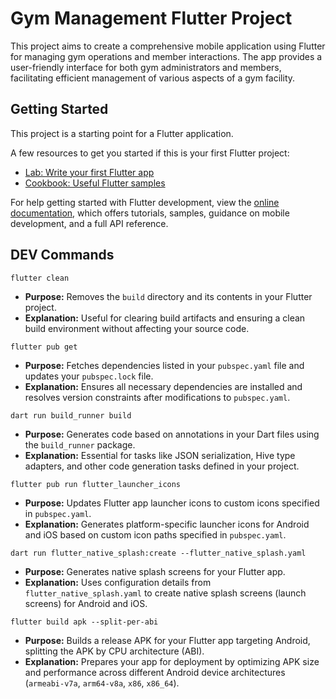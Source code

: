 # Gym Management Flutter Project

This project aims to create a comprehensive mobile application using Flutter for managing gym operations and member interactions. The app provides a user-friendly interface for both gym administrators and members, facilitating efficient management of various aspects of a gym facility.

## Getting Started

This project is a starting point for a Flutter application.

A few resources to get you started if this is your first Flutter project:

- [Lab: Write your first Flutter app](https://docs.flutter.dev/get-started/codelab)
- [Cookbook: Useful Flutter samples](https://docs.flutter.dev/cookbook)

For help getting started with Flutter development, view the
[online documentation](https://docs.flutter.dev/), which offers tutorials,
samples, guidance on mobile development, and a full API reference.

## DEV Commands

```
flutter clean
```
- **Purpose:** Removes the `build` directory and its contents in your Flutter project.
- **Explanation:** Useful for clearing build artifacts and ensuring a clean build environment without affecting your source code.

```
flutter pub get
```
  - **Purpose:** Fetches dependencies listed in your `pubspec.yaml` file and updates your `pubspec.lock` file.
  - **Explanation:** Ensures all necessary dependencies are installed and resolves version constraints after modifications to `pubspec.yaml`.

```
dart run build_runner build
```
  - **Purpose:** Generates code based on annotations in your Dart files using the `build_runner` package.
  - **Explanation:** Essential for tasks like JSON serialization, Hive type adapters, and other code generation tasks defined in your project.

```
flutter pub run flutter_launcher_icons
```
  - **Purpose:** Updates Flutter app launcher icons to custom icons specified in `pubspec.yaml`.
  - **Explanation:** Generates platform-specific launcher icons for Android and iOS based on custom icon paths specified in `pubspec.yaml`.

```
dart run flutter_native_splash:create --flutter_native_splash.yaml
```
  - **Purpose:** Generates native splash screens for your Flutter app.
  - **Explanation:** Uses configuration details from `flutter_native_splash.yaml` to create native splash screens (launch screens) for Android and iOS.

```
flutter build apk --split-per-abi
```
  - **Purpose:** Builds a release APK for your Flutter app targeting Android, splitting the APK by CPU architecture (ABI).
  - **Explanation:** Prepares your app for deployment by optimizing APK size and performance across different Android device architectures (`armeabi-v7a`, `arm64-v8a`, `x86`, `x86_64`).